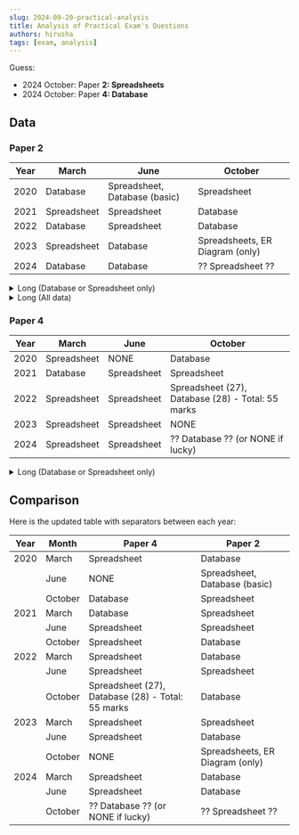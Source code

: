 ```yaml
---
slug: 2024-09-20-practical-analysis
title: Analysis of Practical Exam's Questions
authors: hirusha
tags: [exam, analysis]
---
```



Guess: 

- 2024 October: Paper **2: Spreadsheets**
- 2024 October: Paper **4: Database**

<!--truncate-->

## Data

### Paper 2

| Year | March         | June                        | October                        |
|------|---------------|-----------------------------|--------------------------------|
| 2020 | Database      | Spreadsheet, Database (basic) | Spreadsheet                   |
| 2021 | Spreadsheet   | Spreadsheet                 | Database                       |
| 2022 | Database      | Spreadsheet                 | Database                       |
| 2023 | Spreadsheet   | Database                    | Spreadsheets, ER Diagram (only) |
| 2024 | Database      | Database                    | ?? Spreadsheet ??              |


<details>
<summary>Long (Database or Spreadsheet only)</summary>

- 2020
    - March: Database
    - June: Speadsheet, Database(basic)
    - October: Spreadsheet

- 2021
    - March: Spreadsheet
    - June: Spreadsheet
    - October: Database

- 2022
    - March: Database
    - June: Spreadsheet
    - October: Database

- 2023
    - March: Spreadsheet
    - June: Database
    - October: Spreadsheets, ER Diagram (only)

- 2024
    - March: Database
    - June: Database
    - October: ?? Spreadsheet ??

</details>

<details>
<summary>Long (All data)</summary>


- 2020
    - March: Database, Video Editing
    - June: Speadsheet, Database (basic), Audio Editing, Video Editing
    - October: Spreadsheet

- 2021
    - March: Spreadsheet, Audio Editing
    - June: Spreadsheet, Audio Editing
    - October: Database, Video Editing

- 2022
    - March: Database
    - June: Spreadsheet
    - October: Database, Video Editing

- 2023
    - March: Spreadsheet
    - June: Database, Audio Editing
    - October: Spreadsheets, ER Diagram (only)

- 2024
    - March: Database, Video Editing
    - June: Database, Audio Editing
    - October: ?? Spreadsheet ??

</details>

### Paper 4

| Year | March         | June  | October                          |
|------|---------------|-------|----------------------------------|
| 2020 | Spreadsheet   | NONE  | Database                         |
| 2021 | Database      | Spreadsheet | Spreadsheet                  |
| 2022 | Spreadsheet   | Spreadsheet | Spreadsheet (27), Database (28) - Total: 55 marks |
| 2023 | Spreadsheet   | Spreadsheet | NONE                          |
| 2024 | Spreadsheet   | Spreadsheet | ?? Database ?? (or NONE if lucky) |

<details>
<summary>Long (Database or Spreadsheet only)</summary>

- 2020
    - March: Spreadsheet
    - June: NONE
    - October: Database

- 2021
    - March: Database
    - June: Spreadsheet
    - October: Spreadsheet

- 2022
    - March: Spreadsheet
    - June: Spreadsheet
    - October: Spreadsheet (27), Database (28) - (Total: 55 marks)

- 2023
    - March: Spreadsheet
    - June: Spreadsheet
    - October: NONE

- 2024
    - March: Spreadsheet
    - June: Spreadsheet
    - October: ?? Database ?? (or NONE if i'm lucky)

</details>

## Comparison

Here is the updated table with separators between each year:

| Year | Month   | Paper 4                                         | Paper 2                                  |
|------|---------|-------------------------------------------------|------------------------------------------|
| 2020 | March   | Spreadsheet                                     | Database                                 |
|      | June    | NONE                                            | Spreadsheet, Database (basic)            |
|      | October | Database                                        | Spreadsheet                              |
| 2021 | March   | Database                                        | Spreadsheet                              |
|      | June    | Spreadsheet                                     | Spreadsheet                              |
|      | October | Spreadsheet                                     | Database                                 |
| 2022 | March   | Spreadsheet                                     | Database                                 |
|      | June    | Spreadsheet                                     | Spreadsheet                              |
|      | October | Spreadsheet (27), Database (28) - Total: 55 marks| Database                                |
| 2023 | March   | Spreadsheet                                     | Spreadsheet                              |
|      | June    | Spreadsheet                                     | Database                                 |
|      | October | NONE                                            | Spreadsheets, ER Diagram (only)          |
| 2024 | March   | Spreadsheet                                     | Database                                 |
|      | June    | Spreadsheet                                     | Database                                 |
|      | October | ?? Database ?? (or NONE if lucky)               | ?? Spreadsheet ??                        |


